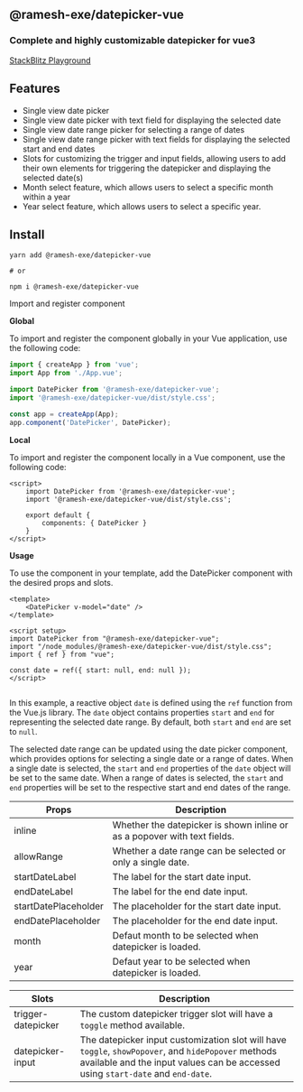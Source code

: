 ## @ramesh-exe/datepicker-vue


### Complete and highly customizable datepicker for vue3


[StackBlitz Playground](https://stackblitz.com/edit/ramesh-exedatepicker-vue?file=src%2Fcomponents%2FPlayground.vue)

## Features

- Single view date picker
- Single view date picker with text field for displaying the selected date
- Single view date range picker for selecting a range of dates
- Single view date range picker with text fields for displaying the selected start and end dates
- Slots for customizing the trigger and input fields, allowing users to add their own elements for triggering the datepicker and displaying the selected date(s)
- Month select feature, which allows users to select a specific month within a year
- Year select feature, which allows users to select a specific year.

## Install

```shell
yarn add @ramesh-exe/datepicker-vue

# or

npm i @ramesh-exe/datepicker-vue
```

Import and register component

**Global**

To import and register the component globally in your Vue application, use the following code:

```js
import { createApp } from 'vue';
import App from './App.vue';

import DatePicker from '@ramesh-exe/datepicker-vue';
import '@ramesh-exe/datepicker-vue/dist/style.css';

const app = createApp(App);
app.component('DatePicker', DatePicker);
```

**Local**

To import and register the component locally in a Vue component, use the following code:


```vue
<script>
    import DatePicker from '@ramesh-exe/datepicker-vue';
    import '@ramesh-exe/datepicker-vue/dist/style.css';
    
    export default {
        components: { DatePicker }
    }
</script>
```

**Usage**


To use the component in your template, add the DatePicker component with the desired props and slots.

```vue
<template>
    <DatePicker v-model="date" />
</template>

<script setup>
import DatePicker from "@ramesh-exe/datepicker-vue";
import "/node_modules/@ramesh-exe/datepicker-vue/dist/style.css";
import { ref } from "vue";

const date = ref({ start: null, end: null });
</script>


```

In this example, a reactive object `date` is defined using the `ref` function from the Vue.js library. The `date` object contains properties `start` and `end` for representing the selected date range. By default, both `start` and `end` are set to `null`.

The selected date range can be updated using the date picker component, which provides options for selecting a single date or a range of dates. When a single date is selected, the `start` and `end` properties of the `date` object will be set to the same date. When a range of dates is selected, the `start` and `end` properties will be set to the respective start and end dates of the range.



| Props           | Description                                                                                            |
|-----------------|--------------------------------------------------------------------------------------------------------|
| inline          | Whether the datepicker is shown inline or as a popover with text fields.                                                |
| allowRange      | Whether a date range can be selected or only a single date.                                            |
| startDateLabel  | The label for the start date input.                                                                    |
| endDateLabel    | The label for the end date input.                                                                      |
| startDatePlaceholder | The placeholder for the start date input.                                                          |
| endDatePlaceholder   | The placeholder for the end date input.                                                        |
| month   | Defaut month to be selected when datepicker is loaded.                                                        |
| year   | Defaut year to be selected when datepicker is loaded.                                                            |

| Slots           | Description                                                                                            |
|-----------------|--------------------------------------------------------------------------------------------------------|
| trigger-datepicker | The custom datepicker trigger slot will have a `toggle` method available.                           |
| datepicker-input   | The datepicker input customization slot will have `toggle`, `showPopover`, and `hidePopover` methods available and the input values can be accessed using `start-date` and `end-date`.                                                     |


